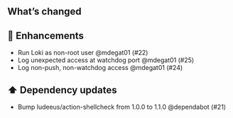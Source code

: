 ## What’s changed
## 🚀 Enhancements

- Run Loki as non-root user @mdegat01 (#22)
- Log unexpected access at watchdog port @mdegat01 (#25)
- Log non-push, non-watchdog access @mdegat01 (#24)

## ⬆️ Dependency updates

- Bump ludeeus/action-shellcheck from 1.0.0 to 1.1.0 @dependabot (#21)
